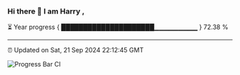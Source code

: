 ### Hi there 👋 I am Harry , 

⏳ Year progress { █████████████████████▁▁▁▁▁▁▁▁▁ } 72.38 %

---

⏰ Updated on Sat, 21 Sep 2024 22:12:45 GMT

![Progress Bar CI](https://github.com/duykhang68/duykhang68/workflows/Progress%20Bar%20CI/badge.svg)
